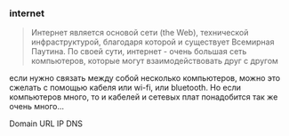 ### internet
> Интернет является основой сети (the Web), технической инфраструктурой, благодаря которой и существует Всемирная Паутина. По своей сути, интернет - очень большая сеть компьютеров, которые могут взаимодействовать друг с другом

если нужно связать между собой несколько компьютеров, можно это сжелать с помощью кабеля или wi-fi, или bluetooth. Но если компьютеров много, то и кабелей и сетевых плат понадобится так же очень много...



Domain
URL
IP
DNS

